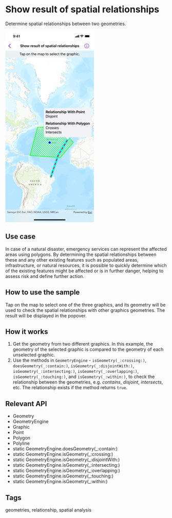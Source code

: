 # Show result of spatial relationships

Determine spatial relationships between two geometries.

![Screenshot of show result of spatial relationships sample](show-result-of-spatial-relationships.png)

## Use case

In case of a natural disaster, emergency services can represent the affected areas using polygons. By determining the spatial relationships between these and any other existing features such as populated areas, infrastructure, or natural resources, it is possible to quickly determine which of the existing features might be affected or is in further danger, helping to assess risk and define further action.

## How to use the sample

Tap on the map to select one of the three graphics, and its geometry will be used to check the spatial relationships with other graphics geometries. The result will be displayed in the popover.

## How it works

1. Get the geometry from two different graphics. In this example, the geometry of the selected graphic is compared to the geometry of each unselected graphic.
2. Use the methods in `GeometryEngine` - `isGeometry(_:crossing:)`, `doesGeometry(_:contain:)`, `isGeometry(_:disjointWith:)`, `isGeometry(_:intersecting:)`, `isGeometry(_:overlapping:)`, `isGeometry(_:touching:)`, and `isGeometry(_:within:)`, to check the relationship between the geometries, e.g. *contains*, *disjoint*, *intersects*, etc. The relationship exists if the method returns `true`.

## Relevant API

* Geometry
* GeometryEngine
* Graphic
* Point
* Polygon
* Polyline
* static GeometryEngine.doesGeometry(_:contain:)
* static GeometryEngine.isGeometry(_:crossing:)
* static GeometryEngine.isGeometry(_:disjointWith:)
* static GeometryEngine.isGeometry(_:intersecting:)
* static GeometryEngine.isGeometry(_:overlapping:)
* static GeometryEngine.isGeometry(_:touching:)
* static GeometryEngine.isGeometry(_:within:)

## Tags

geometries, relationship, spatial analysis